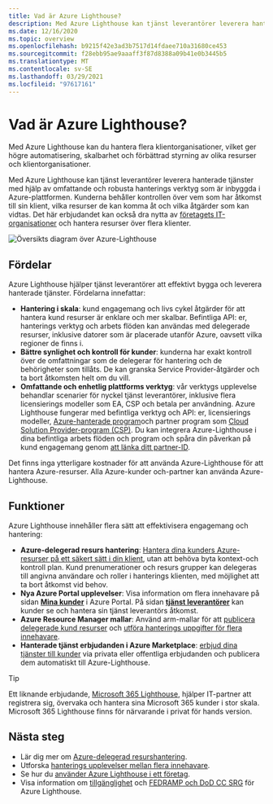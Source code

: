 ```yaml
---
title: Vad är Azure Lighthouse?
description: Med Azure Lighthouse kan tjänst leverantörer leverera hanterade tjänster för sina kunder med högre automatisering och effektivitet i stor skala.
ms.date: 12/16/2020
ms.topic: overview
ms.openlocfilehash: b9215f42e3ad3b7517d14fdaee710a31680ce453
ms.sourcegitcommit: f28ebb95ae9aaaff3f87d8388a09b41e0b3445b5
ms.translationtype: MT
ms.contentlocale: sv-SE
ms.lasthandoff: 03/29/2021
ms.locfileid: "97617161"
---
```

# <a name="what-is-azure-lighthouse"></a>Vad är Azure Lighthouse?

Med Azure Lighthouse kan du hantera flera klientorganisationer, vilket ger högre automatisering, skalbarhet och förbättrad styrning av olika resurser och klientorganisationer.

Med Azure Lighthouse kan tjänst leverantörer leverera hanterade tjänster med hjälp av omfattande och robusta hanterings verktyg som är inbyggda i Azure-plattformen. Kunderna behåller kontrollen över vem som har åtkomst till sin klient, vilka resurser de kan komma åt och vilka åtgärder som kan vidtas. Det här erbjudandet kan också dra nytta av [företagets IT-organisationer](concepts/enterprise.md) och hantera resurser över flera klienter.

![Översikts diagram över Azure-Lighthouse](media/azure-lighthouse-overview.jpg)

## <a name="benefits"></a>Fördelar

Azure Lighthouse hjälper tjänst leverantörer att effektivt bygga och leverera hanterade tjänster. Fördelarna innefattar:

- **Hantering i skala**: kund engagemang och livs cykel åtgärder för att hantera kund resurser är enklare och mer skalbar. Befintliga API: er, hanterings verktyg och arbets flöden kan användas med delegerade resurser, inklusive datorer som är placerade utanför Azure, oavsett vilka regioner de finns i.
- **Bättre synlighet och kontroll för kunder**: kunderna har exakt kontroll över de omfattningar som de delegerar för hantering och de behörigheter som tillåts. De kan granska Service Provider-åtgärder och ta bort åtkomsten helt om du vill.
- **Omfattande och enhetlig plattforms verktyg**: vår verktygs upplevelse behandlar scenarier för nyckel tjänst leverantörer, inklusive flera licensierings modeller som EA, CSP och betala per användning. Azure Lighthouse fungerar med befintliga verktyg och API: er, licensierings modeller, [Azure-hanterade program](concepts/managed-applications.md)och partner program som [Cloud Solution Provider-program (CSP)](/partner-center/csp-overview). Du kan integrera Azure-Lighthouse i dina befintliga arbets flöden och program och spåra din påverkan på kund engagemang genom [att länka ditt partner-ID](./how-to/partner-earned-credit.md).

Det finns inga ytterligare kostnader för att använda Azure-Lighthouse för att hantera Azure-resurser. Alla Azure-kunder och-partner kan använda Azure-Lighthouse.

## <a name="capabilities"></a>Funktioner

Azure Lighthouse innehåller flera sätt att effektivisera engagemang och hantering:

- **Azure-delegerad resurs hantering**: [Hantera dina kunders Azure-resurser på ett säkert sätt i din klient](concepts/azure-delegated-resource-management.md), utan att behöva byta kontext-och kontroll plan. Kund prenumerationer och resurs grupper kan delegeras till angivna användare och roller i hanterings klienten, med möjlighet att ta bort åtkomst vid behov.
- **Nya Azure Portal upplevelser**: Visa information om flera innehavare på sidan [ **Mina kunder**](how-to/view-manage-customers.md) i Azure Portal. På sidan [ **tjänst leverantörer**](how-to/view-manage-service-providers.md) kan kunder se och hantera sin tjänst leverantörs åtkomst.
- **Azure Resource Manager mallar**: Använd arm-mallar för att [publicera delegerade kund resurser](how-to/onboard-customer.md) och [utföra hanterings uppgifter för flera innehavare](samples/index.md).
- **Hanterade tjänst erbjudanden i Azure Marketplace**: [erbjud dina tjänster till kunder](concepts/managed-services-offers.md) via privata eller offentliga erbjudanden och publicera dem automatiskt till Azure-Lighthouse.

> [!TIP]
> Ett liknande erbjudande, [Microsoft 365 Lighthouse](https://techcommunity.microsoft.com/t5/small-and-medium-business-blog/announcing-microsoft-365-lighthouse-for-managed-service/ba-p/1698181), hjälper IT-partner att registrera sig, övervaka och hantera sina Microsoft 365 kunder i stor skala. Microsoft 365 Lighthouse finns för närvarande i privat för hands version.

## <a name="next-steps"></a>Nästa steg

- Lär dig mer om [Azure-delegerad resurshantering](concepts/azure-delegated-resource-management.md).
- Utforska [hanterings upplevelser mellan flera innehavare](concepts/cross-tenant-management-experience.md).
- Se hur du [använder Azure Lighthouse i ett företag](concepts/enterprise.md).
- Visa information om [tillgänglighet](https://azure.microsoft.com/global-infrastructure/services/?products=azure-lighthouse&regions=all) och [FEDRAMP och DoD CC SRG](../azure-government/compliance/azure-services-in-fedramp-auditscope.md) för Azure Lighthouse.
